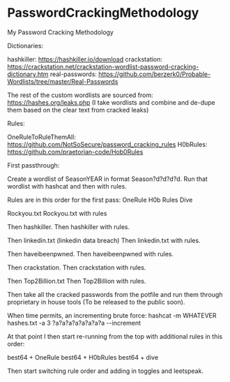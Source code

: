 # PasswordCrackingMethodology
My Password Cracking Methodology

Dictionaries:

hashkiller: https://hashkiller.io/download
crackstation: https://crackstation.net/crackstation-wordlist-password-cracking-dictionary.htm
real-passwords: https://github.com/berzerk0/Probable-Wordlists/tree/master/Real-Passwords

The rest of the custom wordlists are sourced from: https://hashes.org/leaks.php (I take wordlists and combine and de-dupe them based on the clear text from cracked leaks)

Rules: 

OneRuleToRuleThemAll: https://github.com/NotSoSecure/password_cracking_rules
H0bRules: https://github.com/praetorian-code/Hob0Rules


First passthrough:

Create a wordlist of SeasonYEAR in format Season?d?d?d?d.
Run that wordlist with hashcat and then with rules.

Rules are in this order for the first pass:
OneRule
H0b Rules
Dive

Rockyou.txt
Rockyou.txt with rules

Then hashkiller.
Then hashkiller with rules.

Then linkedin.txt (linkedin data breach)
Then linkedin.txt with rules.

Then haveibeenpwned.
Then haveibeenpwned with rules.

Then crackstation.
Then crackstation with rules.

Then Top2Billion.txt
Then Top2Billion with rules.

Then take all the cracked passwords from the potfile and run them through proprietary in house tools (To be released to the public soon).

When time permits, an incrementing brute force: hashcat -m WHATEVER hashes.txt -a 3 ?a?a?a?a?a?a?a?a --increment

At that point I then start re-running from the top with additional rules in this order:

best64 + OneRule
best64 + H0bRules
best64 + dive

Then start switching rule order and adding in toggles and leetspeak.
